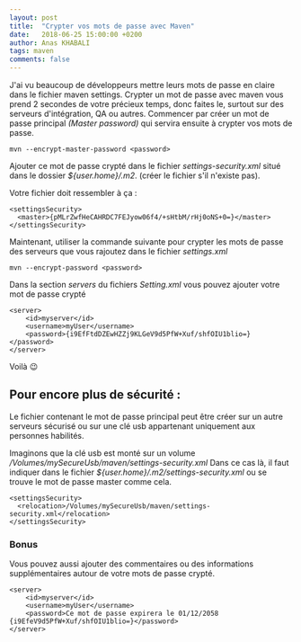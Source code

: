 ```yaml
---
layout: post
title:  "Crypter vos mots de passe avec Maven"
date:   2018-06-25 15:00:00 +0200
author: Anas KHABALI
tags: maven
comments: false
---
```

J'ai vu beaucoup de développeurs mettre leurs mots de passe en claire dans le fichier maven settings.
Crypter un mot de passe avec maven vous prend 2 secondes de votre précieux temps, donc faites le, surtout sur des serveurs d'intégration, QA ou autres.
Commencer par créer un mot de passe principal _(Master password)_ qui servira ensuite à crypter vos mots de passe.

```
mvn --encrypt-master-password <password>
```
Ajouter ce mot de passe crypté dans le fichier _settings-security.xml_ situé dans le dossier _${user.home}/.m2_.
(créer le fichier s'il n'existe pas).

Votre fichier doit ressembler à ça :

```
<settingsSecurity>
  <master>{pMLrZwfHeCAHRDC7FEJyow06f4/+sHtbM/rHj0oNS+0=}</master>
</settingsSecurity>
```
Maintenant, utiliser la commande suivante pour crypter les mots de passe des serveurs que vous rajoutez dans le fichier _settings.xml_

```
mvn --encrypt-password <password>
```

Dans la section *servers* du fichiers _Setting.xml_ vous pouvez ajouter votre mot de passe crypté

```
<server>
    <id>myserver</id>
    <username>myUser</username>
    <password>{i9EfFtdDZEwHZZj9KLGeV9d5PfW+Xuf/shfOIU1blio=}</password>
</server>
```
Voilà :wink:

## Pour encore plus de sécurité :
Le fichier contenant le mot de passe principal peut être créer sur un autre serveurs sécurisé ou sur une clé usb appartenant uniquement
aux personnes habilités.

Imaginons que la clé usb est monté sur un volume _/Volumes/mySecureUsb/maven/settings-security.xml_
Dans ce cas là, il faut indiquer dans le fichier _${user.home}/.m2/settings-security.xml_ ou se trouve le mot de passe master comme cela.

```
<settingsSecurity>
  <relocation>/Volumes/mySecureUsb/maven/settings-security.xml</relocation>
</settingsSecurity>
```

### Bonus
Vous pouvez aussi ajouter des commentaires ou des informations supplémentaires autour de votre mots de passe crypté.

```
<server>
    <id>myserver</id>
    <username>myUser</username>
    <password>Ce mot de passe expirera le 01/12/2058  {i9EfeV9d5PfW+Xuf/shfOIU1blio=}</password>
</server>
```
